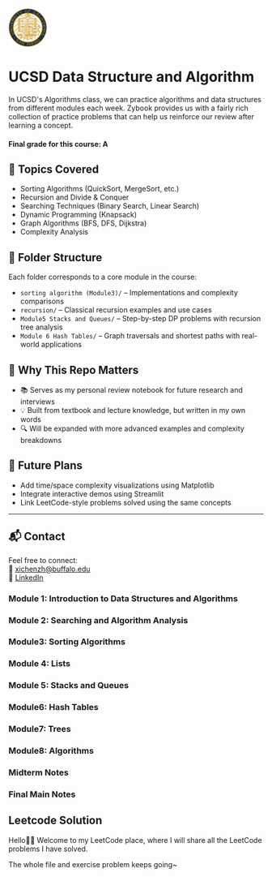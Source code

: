 <img src="UCSD.png" style="width:15%; height:auto;">

# UCSD Data Structure and Algorithm

In UCSD's Algorithms class, we can practice algorithms and data structures from different modules each week. Zybook provides us with a fairly rich collection of practice problems that can help us reinforce our review after learning a concept.

#### Final grade for this course: A

## 🧠 Topics Covered

- Sorting Algorithms (QuickSort, MergeSort, etc.)
- Recursion and Divide & Conquer
- Searching Techniques (Binary Search, Linear Search)
- Dynamic Programming (Knapsack)
- Graph Algorithms (BFS, DFS, Dijkstra)
- Complexity Analysis

## 📁 Folder Structure

Each folder corresponds to a core module in the course:
- `sorting algorithm (Module3)/` – Implementations and complexity comparisons
- `recursion/` – Classical recursion examples and use cases
- `Module5 Stacks and Queues/` – Step-by-step DP problems with recursion tree analysis
- `Module 6 Hash Tables/` – Graph traversals and shortest paths with real-world applications


## 📌 Why This Repo Matters

- 📚 Serves as my personal review notebook for future research and interviews
- 💡 Built from textbook and lecture knowledge, but written in my own words
- 🔍 Will be expanded with more advanced examples and complexity breakdowns

## 🚧 Future Plans

- Add time/space complexity visualizations using Matplotlib
- Integrate interactive demos using Streamlit
- Link LeetCode-style problems solved using the same concepts

---

## 📬 Contact

Feel free to connect:  
📧 xichenzh@buffalo.edu  
🔗 [LinkedIn](https://linkedin.com/in/xichenzhang9)

### Module 1: Introduction to Data Structures and Algorithms

### Module 2: Searching and Algorithm Analysis

### Module3: Sorting Algorithms

### Module 4: Lists

### Module 5: Stacks and Queues

### Module6: Hash Tables

### Module7: Trees

### Module8: Algorithms

### Midterm Notes

### Final Main Notes


##  Leetcode Solution 
Hello👋🏻 Welcome to my LeetCode place, where I will share all the LeetCode problems I have solved.

The whole file and exercise problem keeps going~


